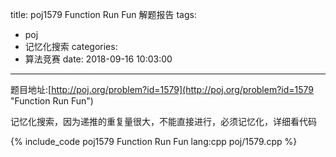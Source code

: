 title: poj1579 Function Run Fun 解题报告
tags:
  - poj
  - 记忆化搜索
categories:
  - 算法竞赛
date: 2018-09-16 10:03:00
---

题目地址:[http://poj.org/problem?id=1579](http://poj.org/problem?id=1579 "Function Run Fun")

记忆化搜索，因为递推的重复量很大，不能直接进行，必须记忆化，详细看代码

{% include_code poj1579 Function Run Fun lang:cpp poj/1579.cpp %}